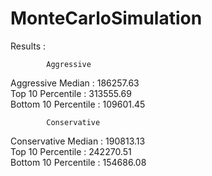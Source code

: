 # MonteCarloSimulation
 
 Results :
 
            Aggressive
 Aggressive Median      : 186257.63   
 Top 10 Percentile      : 313555.69   
 Bottom 10 Percentile   : 109601.45 
 
            Conservative                                  
 Conservative Median    : 190813.13             
 Top 10 Percentile      : 242270.51     
 Bottom 10 Percentile   : 154686.08 
                       
